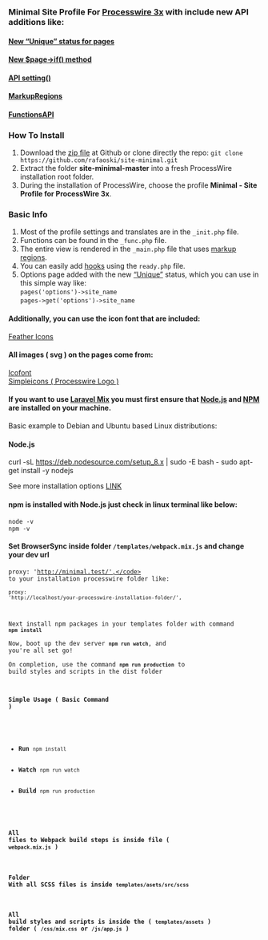 ### Minimal Site Profile For [Processwire 3x](https://processwire.com/) with include new API additions like:
#### [New “Unique” status for pages](https://processwire.com/blog/posts/pw-3.0.127/)  
#### [New $page->if() method](https://processwire.com/blog/posts/pw-3.0.126/)
#### [API setting()](https://processwire.com/blog/posts/processwire-3.0.119-and-new-site-updates/#new-functions-api-setting-function)
#### [MarkupRegions](https://processwire.com/blog/posts/processwire-3.0.49-introduces-a-new-template-file-strategy/)
#### [FunctionsAPI](https://processwire.com/blog/posts/processwire-3.0.39-core-updates/)  

### How To Install
1. Download the [zip file](https://github.com/rafaoski/site-minimal/archive/master.zip) at Github or clone directly the repo: ```git clone https://github.com/rafaoski/site-minimal.git```
2. Extract the folder **site-minimal-master** into a fresh ProcessWire installation root folder.
3. During the installation of ProcessWire, choose the profile **Minimal - Site Profile for ProcessWire 3x**.

### Basic Info
1. Most of the profile settings and translates are in the ``` _init.php ``` file.
2. Functions can be found in the ``` _func.php ``` file.
3. The entire view is rendered in the ``` _main.php ``` file that uses [markup regions](https://processwire.com/docs/front-end/output/markup-regions/).
4. You can easily add [hooks](https://processwire.com/docs/modules/hooks/) using the ``` ready.php ``` file.
5. Options page added with the new [“Unique”](https://processwire.com/blog/posts/pw-3.0.127/) status, which you can use in this simple way like:  
 ``` pages('options')->site_name ```  
  ``` pages->get('options')->site_name ```

#### Additionally, you can use the icon font that are included:
[Feather Icons](https://feathericons.com/)

#### All images ( svg ) on the pages come from:
[Icofont](https://icofont.com/)  
[Simpleicons ( Processwire Logo ) ](https://simpleicons.org/?q=processwire)

#### If you want to use [Laravel Mix](https://github.com/JeffreyWay/laravel-mix) you must first ensure that [Node.js](https://nodejs.org/en/download/) and [NPM](https://www.npmjs.com/get-npm) are installed on your machine.
Basic example to Debian and Ubuntu based Linux distributions:  
#### Node.js
curl -sL https://deb.nodesource.com/setup_8.x | sudo -E bash -
sudo apt-get install -y nodejs

See more installation options [LINK](https://nodejs.org/en/download/package-manager/)  
#### npm is installed with Node.js just check in linux terminal like below:
<code>node -v</code>  
<code>npm -v</code>

#### Set BrowserSync inside folder <code>/templates/webpack.mix.js</code> and change your dev url  
<code>proxy: 'http://minimal.test/',</code> to your installation processwire folder like:  
<code>proxy: 'http://localhost/your-processwire-installation-folder/',</code>

Next install npm packages in your templates folder with command <code><b>npm install</b></code>  
Now, boot up the dev server <code><b>npm run watch</b></code>, and you're all set go!  
On completion, use the command <code><b>npm run production</b></code> to build styles and scripts in the dist folder  

#### Simple Usage ( Basic Command )
<ul>
    <li><b>Run</b> <code>npm install</code></li>
    <li><b>Watch</b> <code>npm run watch</code></li>  
    <li><b>Build</b> <code>npm run production</code></li>
</ul>

#### All files to Webpack build steps is inside file ( ``` webpack.mix.js ``` )

#### Folder With all SCSS files is inside ``` templates/asets/src/scss ```

#### All build styles and scripts is inside the ( ```templates/assets``` ) folder ( ```/css/mix.css``` or ```/js/app.js``` )
